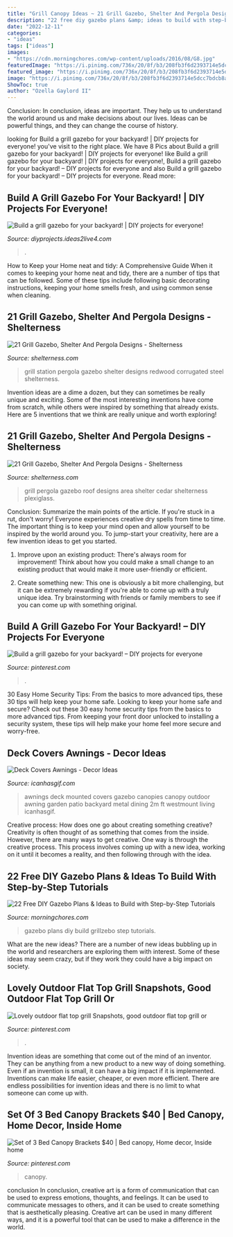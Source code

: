 ```yaml
---
title: "Grill Canopy Ideas ~ 21 Grill Gazebo, Shelter And Pergola Designs"
description: "22 free diy gazebo plans &amp; ideas to build with step-by-step tutorials"
date: "2022-12-11"
categories:
- "ideas"
tags: ["ideas"]
images:
- "https://cdn.morningchores.com/wp-content/uploads/2016/08/G8.jpg"
featuredImage: "https://i.pinimg.com/736x/20/8f/b3/208fb3f6d2393714e5dcc7bdcb8a2f27.jpg"
featured_image: "https://i.pinimg.com/736x/20/8f/b3/208fb3f6d2393714e5dcc7bdcb8a2f27.jpg"
image: "https://i.pinimg.com/736x/20/8f/b3/208fb3f6d2393714e5dcc7bdcb8a2f27.jpg"
ShowToc: true
author: "Ozella Gaylord II"
---
```



Conclusion:
In conclusion, ideas are important. They help us to understand the world around us and make decisions about our lives. Ideas can be powerful things, and they can change the course of history.

	

		
looking for Build a grill gazebo for your backyard! | DIY projects for everyone! you've visit to the right place. We have 8 Pics about Build a grill gazebo for your backyard! | DIY projects for everyone! like Build a grill gazebo for your backyard! | DIY projects for everyone!, Build a grill gazebo for your backyard! – DIY projects for everyone and also Build a grill gazebo for your backyard! – DIY projects for everyone. Read more:
		
    
## Build A Grill Gazebo For Your Backyard! | DIY Projects For Everyone!

<img loading=lazy src="https://diyprojects.ideas2live4.com/wp-content/uploads/sites/5/2016/09/DIY-Grill-Gazebo-09.jpg" onerror="this.onerror=null;this.src='https://tse4.mm.bing.net/th?id=OIP.C4fFfjPyD72A1BmMnTxxwwHaHa&amp;pid=15.1';" alt="Build a grill gazebo for your backyard! | DIY projects for everyone!">

_Source: diyprojects.ideas2live4.com_

>. 

	

How to Keep your Home neat and tidy: A Comprehensive Guide
When it comes to keeping your home neat and tidy, there are a number of tips that can be followed. Some of these tips include following basic decorating instructions, keeping your home smells fresh, and using common sense when cleaning.

    
## 21 Grill Gazebo, Shelter And Pergola Designs - Shelterness

<img loading=lazy src="http://i.shelterness.com/2016/08/15-corrugated-steel-and-redwood-grill-station.jpg" onerror="this.onerror=null;this.src='https://tse4.mm.bing.net/th?id=OIP.LYoGjHoyhj7syZ0EBJ_QYwHaNL&amp;pid=15.1';" alt="21 Grill Gazebo, Shelter And Pergola Designs - Shelterness">

_Source: shelterness.com_

>grill station pergola gazebo shelter designs redwood corrugated steel shelterness. 

	

Invention ideas are a dime a dozen, but they can sometimes be really unique and exciting. Some of the most interesting inventions have come from scratch, while others were inspired by something that already exists. Here are 5 inventions that we think are really unique and worth exploring!

    
## 21 Grill Gazebo, Shelter And Pergola Designs - Shelterness

<img loading=lazy src="https://i.shelterness.com/2016/08/07-small-pergola-over-the-grill-for-maximum-ventilation-and-to-take-less-space.jpg" onerror="this.onerror=null;this.src='https://tse2.mm.bing.net/th?id=OIP.BaY4aqeoGX8MwXNFrbeSCwHaJ4&amp;pid=15.1';" alt="21 Grill Gazebo, Shelter And Pergola Designs - Shelterness">

_Source: shelterness.com_

>grill pergola gazebo roof designs area shelter cedar shelterness plexiglass. 

	

Conclusion: Summarize the main points of the article.
If you're stuck in a rut, don't worry! Everyone experiences creative dry spells from time to time. The important thing is to keep your mind open and allow yourself to be inspired by the world around you. To jump-start your creativity, here are a few invention ideas to get you started.
1. Improve upon an existing product: There's always room for improvement! Think about how you could make a small change to an existing product that would make it more user-friendly or efficient.

2. Create something new: This one is obviously a bit more challenging, but it can be extremely rewarding if you're able to come up with a truly unique idea. Try brainstorming with friends or family members to see if you can come up with something original.


    
## Build A Grill Gazebo For Your Backyard! – DIY Projects For Everyone

<img loading=lazy src="https://i.pinimg.com/originals/3b/aa/e1/3baae1f0d53c8cf8904a89bc837c567f.jpg" onerror="this.onerror=null;this.src='https://tse1.mm.bing.net/th?id=OIP.CpKvW-Dl3jbuQ7mKQLHNJgHaLH&amp;pid=15.1';" alt="Build a grill gazebo for your backyard! – DIY projects for everyone">

_Source: pinterest.com_

>. 

	

30 Easy Home Security Tips: From the basics to more advanced tips, these 30 tips will help keep your home safe.
Looking to keep your home safe and secure? Check out these 30 easy home security tips from the basics to more advanced tips. From keeping your front door unlocked to installing a security system, these tips will help make your home feel more secure and worry-free.

    
## Deck Covers Awnings - Decor Ideas

<img loading=lazy src="https://www.icanhasgif.com/wp-content/uploads/2015/08/Deck-Covers-Awnings.jpg" onerror="this.onerror=null;this.src='https://tse3.mm.bing.net/th?id=OIP.PihSyZBT5A9RMFx6Gv_2NwHaHa&amp;pid=15.1';" alt="Deck Covers Awnings - Decor Ideas">

_Source: icanhasgif.com_

>awnings deck mounted covers gazebo canopies canopy outdoor awning garden patio backyard metal dining 2m ft westmount living icanhasgif. 

	

Creative process: How does one go about creating something creative?
Creativity is often thought of as something that comes from the inside. However, there are many ways to get creative. One way is through the creative process. This process involves coming up with a new idea, working on it until it becomes a reality, and then following through with the idea.

    
## 22 Free DIY Gazebo Plans &amp; Ideas To Build With Step-by-Step Tutorials

<img loading=lazy src="https://cdn.morningchores.com/wp-content/uploads/2016/08/G8.jpg" onerror="this.onerror=null;this.src='https://tse4.mm.bing.net/th?id=OIP.YkSMumDREndrYgfw-h7_lwHaHa&amp;pid=15.1';" alt="22 Free DIY Gazebo Plans &amp; Ideas to Build with Step-by-Step Tutorials">

_Source: morningchores.com_

>gazebo plans diy build grillzebo step tutorials. 

	

What are the new ideas?
There are a number of new ideas bubbling up in the world and researchers are exploring them with interest. Some of these ideas may seem crazy, but if they work they could have a big impact on society.

    
## Lovely Outdoor Flat Top Grill Snapshots, Good Outdoor Flat Top Grill Or

<img loading=lazy src="https://i.pinimg.com/736x/20/8f/b3/208fb3f6d2393714e5dcc7bdcb8a2f27.jpg" onerror="this.onerror=null;this.src='https://tse2.mm.bing.net/th?id=OIP.HKpMfaygTBxkQed15F_E8wHaFo&amp;pid=15.1';" alt="Lovely outdoor flat top grill Snapshots, good outdoor flat top grill or">

_Source: pinterest.com_

>. 

	

Invention ideas are something that come out of the mind of an inventor. They can be anything from a new product to a new way of doing something. Even if an invention is small, it can have a big impact if it is implemented. Inventions can make life easier, cheaper, or even more efficient. There are endless possibilities for invention ideas and there is no limit to what someone can come up with.

    
## Set Of 3 Bed Canopy Brackets $40 | Bed Canopy, Home Decor, Inside Home

<img loading=lazy src="https://i.pinimg.com/736x/9f/f7/11/9ff7117de00b1d3c947d550cf1db14ff--bed-canopies-beauty-room.jpg" onerror="this.onerror=null;this.src='https://tse1.mm.bing.net/th?id=OIP.aoMZSgdwLkqqZEn7jqFkwwAAAA&amp;pid=15.1';" alt="Set of 3 Bed Canopy Brackets $40 | Bed canopy, Home decor, Inside home">

_Source: pinterest.com_

>canopy. 

	

conclusion
In conclusion, creative art is a form of communication that can be used to express emotions, thoughts, and feelings. It can be used to communicate messages to others, and it can be used to create something that is aesthetically pleasing. Creative art can be used in many different ways, and it is a powerful tool that can be used to make a difference in the world.

